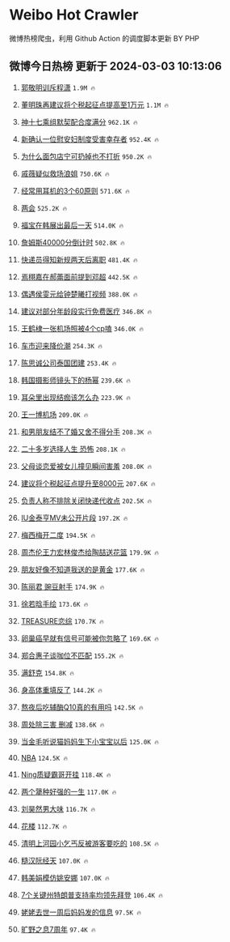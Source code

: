 # Weibo Hot Crawler 



微博热榜爬虫，利用 Github Action 的调度脚本更新 BY PHP 


## 微博今日热榜 更新于 2024-03-03 10:13:06 
1. [郭敬明训斥程潇](https://s.weibo.com/weibo?q=%23%E9%83%AD%E6%95%AC%E6%98%8E%E8%AE%AD%E6%96%A5%E7%A8%8B%E6%BD%87%23&t=31&band_rank=1&Refer=top) `1.9M 🔥` 

1. [董明珠再建议将个税起征点提高至1万元](https://s.weibo.com/weibo?q=%23%E8%91%A3%E6%98%8E%E7%8F%A0%E5%86%8D%E5%BB%BA%E8%AE%AE%E5%B0%86%E4%B8%AA%E7%A8%8E%E8%B5%B7%E5%BE%81%E7%82%B9%E6%8F%90%E9%AB%98%E8%87%B31%E4%B8%87%E5%85%83%23&t=31&band_rank=2&Refer=top) `1.1M 🔥` 

1. [神十七乘组默契配合度满分](https://s.weibo.com/weibo?q=%23%E7%A5%9E%E5%8D%81%E4%B8%83%E4%B9%98%E7%BB%84%E9%BB%98%E5%A5%91%E9%85%8D%E5%90%88%E5%BA%A6%E6%BB%A1%E5%88%86%23&t=31&band_rank=3&Refer=top) `962.1K 🔥` 

1. [新确认一位慰安妇制度受害幸存者](https://s.weibo.com/weibo?q=%23%E6%96%B0%E7%A1%AE%E8%AE%A4%E4%B8%80%E4%BD%8D%E6%85%B0%E5%AE%89%E5%A6%87%E5%88%B6%E5%BA%A6%E5%8F%97%E5%AE%B3%E5%B9%B8%E5%AD%98%E8%80%85%23&t=31&band_rank=4&Refer=top) `952.4K 🔥` 

1. [为什么面包店宁可扔掉也不打折](https://s.weibo.com/weibo?q=%23%E4%B8%BA%E4%BB%80%E4%B9%88%E9%9D%A2%E5%8C%85%E5%BA%97%E5%AE%81%E5%8F%AF%E6%89%94%E6%8E%89%E4%B9%9F%E4%B8%8D%E6%89%93%E6%8A%98%23&t=31&band_rank=5&Refer=top) `950.2K 🔥` 

1. [戚薇疑似救场浪姐](https://s.weibo.com/weibo?q=%23%E6%88%9A%E8%96%87%E7%96%91%E4%BC%BC%E6%95%91%E5%9C%BA%E6%B5%AA%E5%A7%90%23&t=31&band_rank=6&Refer=top) `750.6K 🔥` 

1. [经常用耳机的3个60原则](https://s.weibo.com/weibo?q=%23%E7%BB%8F%E5%B8%B8%E7%94%A8%E8%80%B3%E6%9C%BA%E7%9A%843%E4%B8%AA60%E5%8E%9F%E5%88%99%23&t=31&band_rank=7&Refer=top) `571.6K 🔥` 

1. [两会](https://s.weibo.com/weibo?q=%E4%B8%A4%E4%BC%9A&t=31&band_rank=8&Refer=top) `525.2K 🔥` 

1. [福宝在韩展出最后一天](https://s.weibo.com/weibo?q=%23%E7%A6%8F%E5%AE%9D%E5%9C%A8%E9%9F%A9%E5%B1%95%E5%87%BA%E6%9C%80%E5%90%8E%E4%B8%80%E5%A4%A9%23&t=31&band_rank=9&Refer=top) `514.0K 🔥` 

1. [詹姆斯40000分倒计时](https://s.weibo.com/weibo?q=%E8%A9%B9%E5%A7%86%E6%96%AF40000%E5%88%86%E5%80%92%E8%AE%A1%E6%97%B6&t=31&band_rank=10&Refer=top) `502.8K 🔥` 

1. [快递员得知新规两天后离职](https://s.weibo.com/weibo?q=%23%E5%BF%AB%E9%80%92%E5%91%98%E5%BE%97%E7%9F%A5%E6%96%B0%E8%A7%84%E4%B8%A4%E5%A4%A9%E5%90%8E%E7%A6%BB%E8%81%8C%23&t=31&band_rank=11&Refer=top) `481.4K 🔥` 

1. [焉栩嘉在郝蕾面前提到邓超](https://s.weibo.com/weibo?q=%23%E7%84%89%E6%A0%A9%E5%98%89%E5%9C%A8%E9%83%9D%E8%95%BE%E9%9D%A2%E5%89%8D%E6%8F%90%E5%88%B0%E9%82%93%E8%B6%85%23&t=31&band_rank=12&Refer=top) `442.5K 🔥` 

1. [偶遇侯雯元给钟楚曦打视频](https://s.weibo.com/weibo?q=%23%E5%81%B6%E9%81%87%E4%BE%AF%E9%9B%AF%E5%85%83%E7%BB%99%E9%92%9F%E6%A5%9A%E6%9B%A6%E6%89%93%E8%A7%86%E9%A2%91%23&t=31&band_rank=13&Refer=top) `388.0K 🔥` 

1. [建议对部分年龄段实行免费医疗](https://s.weibo.com/weibo?q=%23%E5%BB%BA%E8%AE%AE%E5%AF%B9%E9%83%A8%E5%88%86%E5%B9%B4%E9%BE%84%E6%AE%B5%E5%AE%9E%E8%A1%8C%E5%85%8D%E8%B4%B9%E5%8C%BB%E7%96%97%23&t=31&band_rank=14&Refer=top) `346.8K 🔥` 

1. [王鹤棣一张机场照被4个cp嗑](https://s.weibo.com/weibo?q=%23%E7%8E%8B%E9%B9%A4%E6%A3%A3%E4%B8%80%E5%BC%A0%E6%9C%BA%E5%9C%BA%E7%85%A7%E8%A2%AB4%E4%B8%AAcp%E5%97%91%23&t=31&band_rank=15&Refer=top) `346.0K 🔥` 

1. [车市迎来降价潮](https://s.weibo.com/weibo?q=%23%E8%BD%A6%E5%B8%82%E8%BF%8E%E6%9D%A5%E9%99%8D%E4%BB%B7%E6%BD%AE%23&t=31&band_rank=16&Refer=top) `254.3K 🔥` 

1. [陈思诚公司泰国团建](https://s.weibo.com/weibo?q=%E9%99%88%E6%80%9D%E8%AF%9A%E5%85%AC%E5%8F%B8%E6%B3%B0%E5%9B%BD%E5%9B%A2%E5%BB%BA&t=31&band_rank=17&Refer=top) `253.4K 🔥` 

1. [韩国摄影师镜头下的杨幂](https://s.weibo.com/weibo?q=%23%E9%9F%A9%E5%9B%BD%E6%91%84%E5%BD%B1%E5%B8%88%E9%95%9C%E5%A4%B4%E4%B8%8B%E7%9A%84%E6%9D%A8%E5%B9%82%23&t=31&band_rank=18&Refer=top) `239.6K 🔥` 

1. [耳朵里出现结痂该怎么办](https://s.weibo.com/weibo?q=%23%E8%80%B3%E6%9C%B5%E9%87%8C%E5%87%BA%E7%8E%B0%E7%BB%93%E7%97%82%E8%AF%A5%E6%80%8E%E4%B9%88%E5%8A%9E%23&t=31&band_rank=19&Refer=top) `223.9K 🔥` 

1. [王一博机场](https://s.weibo.com/weibo?q=%E7%8E%8B%E4%B8%80%E5%8D%9A%E6%9C%BA%E5%9C%BA&t=31&band_rank=20&Refer=top) `209.0K 🔥` 

1. [和男朋友结不了婚又舍不得分手](https://s.weibo.com/weibo?q=%23%E5%92%8C%E7%94%B7%E6%9C%8B%E5%8F%8B%E7%BB%93%E4%B8%8D%E4%BA%86%E5%A9%9A%E5%8F%88%E8%88%8D%E4%B8%8D%E5%BE%97%E5%88%86%E6%89%8B%23&t=31&band_rank=21&Refer=top) `208.3K 🔥` 

1. [二十多岁选择人生 恐怖](https://s.weibo.com/weibo?q=%E4%BA%8C%E5%8D%81%E5%A4%9A%E5%B2%81%E9%80%89%E6%8B%A9%E4%BA%BA%E7%94%9F%20%E6%81%90%E6%80%96&t=31&band_rank=22&Refer=top) `208.1K 🔥` 

1. [父母谈恋爱被女儿撞见瞬间害羞](https://s.weibo.com/weibo?q=%23%E7%88%B6%E6%AF%8D%E8%B0%88%E6%81%8B%E7%88%B1%E8%A2%AB%E5%A5%B3%E5%84%BF%E6%92%9E%E8%A7%81%E7%9E%AC%E9%97%B4%E5%AE%B3%E7%BE%9E%23&t=31&band_rank=23&Refer=top) `208.0K 🔥` 

1. [建议将个税起征点提升至8000元](https://s.weibo.com/weibo?q=%23%E5%BB%BA%E8%AE%AE%E5%B0%86%E4%B8%AA%E7%A8%8E%E8%B5%B7%E5%BE%81%E7%82%B9%E6%8F%90%E5%8D%87%E8%87%B38000%E5%85%83%23&t=31&band_rank=24&Refer=top) `207.6K 🔥` 

1. [负责人称不排除关闭快递代收点](https://s.weibo.com/weibo?q=%23%E8%B4%9F%E8%B4%A3%E4%BA%BA%E7%A7%B0%E4%B8%8D%E6%8E%92%E9%99%A4%E5%85%B3%E9%97%AD%E5%BF%AB%E9%80%92%E4%BB%A3%E6%94%B6%E7%82%B9%23&t=31&band_rank=25&Refer=top) `202.5K 🔥` 

1. [IU金泰亨MV未公开片段](https://s.weibo.com/weibo?q=%23IU%E9%87%91%E6%B3%B0%E4%BA%A8MV%E6%9C%AA%E5%85%AC%E5%BC%80%E7%89%87%E6%AE%B5%23&t=31&band_rank=26&Refer=top) `197.2K 🔥` 

1. [梅西梅开二度](https://s.weibo.com/weibo?q=%23%E6%A2%85%E8%A5%BF%E6%A2%85%E5%BC%80%E4%BA%8C%E5%BA%A6%23&t=31&band_rank=27&Refer=top) `194.5K 🔥` 

1. [周杰伦王力宏林俊杰给陶喆送花篮](https://s.weibo.com/weibo?q=%23%E5%91%A8%E6%9D%B0%E4%BC%A6%E7%8E%8B%E5%8A%9B%E5%AE%8F%E6%9E%97%E4%BF%8A%E6%9D%B0%E7%BB%99%E9%99%B6%E5%96%86%E9%80%81%E8%8A%B1%E7%AF%AE%23&t=31&band_rank=28&Refer=top) `179.9K 🔥` 

1. [朋友好像不知道我送的是黄金](https://s.weibo.com/weibo?q=%E6%9C%8B%E5%8F%8B%E5%A5%BD%E5%83%8F%E4%B8%8D%E7%9F%A5%E9%81%93%E6%88%91%E9%80%81%E7%9A%84%E6%98%AF%E9%BB%84%E9%87%91&t=31&band_rank=29&Refer=top) `177.6K 🔥` 

1. [陈丽君 豌豆射手](https://s.weibo.com/weibo?q=%E9%99%88%E4%B8%BD%E5%90%9B%20%E8%B1%8C%E8%B1%86%E5%B0%84%E6%89%8B&t=31&band_rank=30&Refer=top) `174.9K 🔥` 

1. [徐若晗手绘](https://s.weibo.com/weibo?q=%E5%BE%90%E8%8B%A5%E6%99%97%E6%89%8B%E7%BB%98&t=31&band_rank=31&Refer=top) `173.6K 🔥` 

1. [TREASURE恋综](https://s.weibo.com/weibo?q=TREASURE%E6%81%8B%E7%BB%BC&t=31&band_rank=32&Refer=top) `170.7K 🔥` 

1. [卵巢癌早就有信号可能被你忽略了](https://s.weibo.com/weibo?q=%23%E5%8D%B5%E5%B7%A2%E7%99%8C%E6%97%A9%E5%B0%B1%E6%9C%89%E4%BF%A1%E5%8F%B7%E5%8F%AF%E8%83%BD%E8%A2%AB%E4%BD%A0%E5%BF%BD%E7%95%A5%E4%BA%86%23&t=31&band_rank=33&Refer=top) `169.6K 🔥` 

1. [郑合惠子谈咖位不匹配](https://s.weibo.com/weibo?q=%23%E9%83%91%E5%90%88%E6%83%A0%E5%AD%90%E8%B0%88%E5%92%96%E4%BD%8D%E4%B8%8D%E5%8C%B9%E9%85%8D%23&t=31&band_rank=34&Refer=top) `155.2K 🔥` 

1. [满舒克](https://s.weibo.com/weibo?q=%E6%BB%A1%E8%88%92%E5%85%8B&t=31&band_rank=35&Refer=top) `154.8K 🔥` 

1. [身高体重填反了](https://s.weibo.com/weibo?q=%E8%BA%AB%E9%AB%98%E4%BD%93%E9%87%8D%E5%A1%AB%E5%8F%8D%E4%BA%86&t=31&band_rank=36&Refer=top) `144.2K 🔥` 

1. [熬夜后吃辅酶Q10真的有用吗](https://s.weibo.com/weibo?q=%23%E7%86%AC%E5%A4%9C%E5%90%8E%E5%90%83%E8%BE%85%E9%85%B6Q10%E7%9C%9F%E7%9A%84%E6%9C%89%E7%94%A8%E5%90%97%23&t=31&band_rank=37&Refer=top) `142.5K 🔥` 

1. [周处除三害 删减](https://s.weibo.com/weibo?q=%E5%91%A8%E5%A4%84%E9%99%A4%E4%B8%89%E5%AE%B3%20%E5%88%A0%E5%87%8F&t=31&band_rank=38&Refer=top) `138.6K 🔥` 

1. [当金毛听说猫妈妈生下小宝宝以后](https://s.weibo.com/weibo?q=%E5%BD%93%E9%87%91%E6%AF%9B%E5%90%AC%E8%AF%B4%E7%8C%AB%E5%A6%88%E5%A6%88%E7%94%9F%E4%B8%8B%E5%B0%8F%E5%AE%9D%E5%AE%9D%E4%BB%A5%E5%90%8E&t=31&band_rank=39&Refer=top) `125.0K 🔥` 

1. [NBA](https://s.weibo.com/weibo?q=NBA&t=31&band_rank=40&Refer=top) `124.5K 🔥` 

1. [Ning质疑霸哥开挂](https://s.weibo.com/weibo?q=%23Ning%E8%B4%A8%E7%96%91%E9%9C%B8%E5%93%A5%E5%BC%80%E6%8C%82%23&t=31&band_rank=41&Refer=top) `118.4K 🔥` 

1. [两个犟种好强的一生](https://s.weibo.com/weibo?q=%E4%B8%A4%E4%B8%AA%E7%8A%9F%E7%A7%8D%E5%A5%BD%E5%BC%BA%E7%9A%84%E4%B8%80%E7%94%9F&t=31&band_rank=42&Refer=top) `117.0K 🔥` 

1. [刘昊然男大味](https://s.weibo.com/weibo?q=%E5%88%98%E6%98%8A%E7%84%B6%E7%94%B7%E5%A4%A7%E5%91%B3&t=31&band_rank=43&Refer=top) `116.7K 🔥` 

1. [花楼](https://s.weibo.com/weibo?q=%E8%8A%B1%E6%A5%BC&t=31&band_rank=44&Refer=top) `112.7K 🔥` 

1. [清明上河园小乞丐反被游客要吃的](https://s.weibo.com/weibo?q=%23%E6%B8%85%E6%98%8E%E4%B8%8A%E6%B2%B3%E5%9B%AD%E5%B0%8F%E4%B9%9E%E4%B8%90%E5%8F%8D%E8%A2%AB%E6%B8%B8%E5%AE%A2%E8%A6%81%E5%90%83%E7%9A%84%23&t=31&band_rank=45&Refer=top) `108.5K 🔥` 

1. [糙汉阮经天](https://s.weibo.com/weibo?q=%E7%B3%99%E6%B1%89%E9%98%AE%E7%BB%8F%E5%A4%A9&t=31&band_rank=46&Refer=top) `107.0K 🔥` 

1. [韩美娟模仿姚安娜](https://s.weibo.com/weibo?q=%23%E9%9F%A9%E7%BE%8E%E5%A8%9F%E6%A8%A1%E4%BB%BF%E5%A7%9A%E5%AE%89%E5%A8%9C%23&t=31&band_rank=47&Refer=top) `107.0K 🔥` 

1. [7个关键州特朗普支持率均领先拜登](https://s.weibo.com/weibo?q=%237%E4%B8%AA%E5%85%B3%E9%94%AE%E5%B7%9E%E7%89%B9%E6%9C%97%E6%99%AE%E6%94%AF%E6%8C%81%E7%8E%87%E5%9D%87%E9%A2%86%E5%85%88%E6%8B%9C%E7%99%BB%23&t=31&band_rank=48&Refer=top) `106.4K 🔥` 

1. [姥姥去世一周后妈妈发的信息](https://s.weibo.com/weibo?q=%E5%A7%A5%E5%A7%A5%E5%8E%BB%E4%B8%96%E4%B8%80%E5%91%A8%E5%90%8E%E5%A6%88%E5%A6%88%E5%8F%91%E7%9A%84%E4%BF%A1%E6%81%AF&t=31&band_rank=49&Refer=top) `97.5K 🔥` 

1. [旷野之息7周年](https://s.weibo.com/weibo?q=%23%E6%97%B7%E9%87%8E%E4%B9%8B%E6%81%AF7%E5%91%A8%E5%B9%B4%23&t=31&band_rank=50&Refer=top) `97.4K 🔥` 

